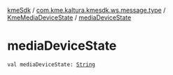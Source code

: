 [kmeSdk](../../index.md) / [com.kme.kaltura.kmesdk.ws.message.type](../index.md) / [KmeMediaDeviceState](index.md) / [mediaDeviceState](./media-device-state.md)

# mediaDeviceState

`val mediaDeviceState: `[`String`](https://kotlinlang.org/api/latest/jvm/stdlib/kotlin/-string/index.html)